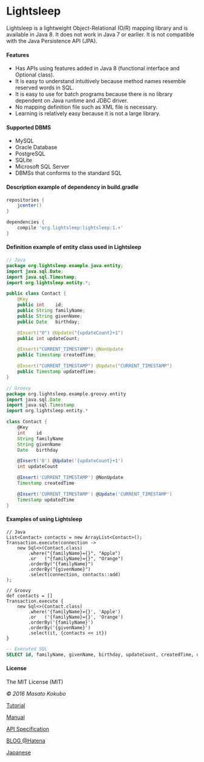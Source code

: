 Lightsleep
===========

Lightsleep is a lightweight Object-Relational (O/R) mapping library and is available in Java 8. It does not work in Java 7 or earlier.
It is not compatible with the Java Persistence API (JPA).

#### Features

- Has APIs using features added in Java 8 (functional interface and Optional class).
- It is easy to understand intuitively because method names resemble reserved words in SQL.
- It is easy to use for batch programs because there is no library dependent on Java runtime and JDBC driver.
- No mapping definition file such as XML file is necessary.
- Learning is relatively easy because it is not a large library.

#### Supported DBMS

- MySQL
- Oracle Database
- PostgreSQL
- SQLite
- Microsoft SQL Server
- DBMSs that conforms to the standard SQL

#### Description example of dependency in build.gradle

```gradle:build.gradle
repositories {
    jcenter()
}

dependencies {
    compile 'org.lightsleep:lightsleep:1.+'
}
```
#### Definition example of entity class used in Lightsleep

```java:Contact.java
// Java
package org.lightsleep.example.java.entity;
import java.sql.Date;
import java.sql.Timestamp;
import org.lightsleep.entity.*;

public class Contact {
	@Key
	public int    id;
	public String familyName;
	public String givenName;
	public Date   birthday;

	@Insert("0") @Update("{updateCount}+1")
	public int updateCount;

	@Insert("CURRENT_TIMESTAMP") @NonUpdate
	public Timestamp createdTime;

	@Insert("CURRENT_TIMESTAMP") @Update("CURRENT_TIMESTAMP")
	public Timestamp updatedTime;
}
```

```groovy:Contact.groovy
// Groovy
package org.lightsleep.example.groovy.entity
import java.sql.Date
import java.sql.Timestamp
import org.lightsleep.entity.*

class Contact {
	@Key
	int    id
	String familyName
	String givenName
	Date   birthday

	@Insert('0') @Update('{updateCount}+1')
	int updateCount

	@Insert('CURRENT_TIMESTAMP') @NonUpdate
	Timestamp createdTime

	@Insert('CURRENT_TIMESTAMP') @Update('CURRENT_TIMESTAMP')
	Timestamp updatedTime
}
```

#### Examples of using Lightsleep

```java:Java
// Java
List<Contact> contacts = new ArrayList<Contact>();
Transaction.execute(connection ->
    new Sql<>(Contact.class)
        .where("{familyName}={}", "Apple")
        .or   ("{familyName}={}", "Orange")
        .orderBy("{familyName}")
        .orderBy("{givenName}")
        .select(connection, contacts::add)
);
```

```groovy:Groovy
// Groovy
def contacts = []
Transaction.execute {
    new Sql<>(Contact.class)
        .where('{familyName}={}', 'Apple')
        .or   ('{familyName}={}', 'Orange')
        .orderBy('{familyName}')
        .orderBy('{givenName}')
        .select(it, {contacts << it})
}
```

```sql
-- Executed SQL
SELECT id, familyName, givenName, birthday, updateCount, createdTime, updatedTime FROM Contact WHERE familyName='Apple' OR familyName='Orange' ORDER BY familyName ASC, givenName ASC
```

#### License

The MIT License (MIT)

*&copy; 2016 Masato Kokubo*

[Tutorial](Tutorial.md)

[Manual](Manual.md)

[API Specification](http://masatokokubo.github.io/Lightsleep/javadoc/index.html)

<a href="http://lightsleep.hatenablog.com/" target="_blank">BLOG @Hatena</a>

[Japanese](README_ja.md)

